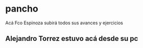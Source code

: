 # pancho
Acá Fco Espinoza subirá todos sus avances y ejercicios

## Alejandro Torrez estuvo acá desde su pc
